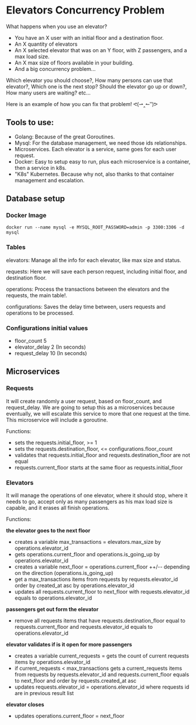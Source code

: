 
# Elevators Concurrency Problem

What happens when you use an elevator?
- You have an X user with an initial floor and a destination floor.
- An X quantity of elevators
- An X selected elevator that was on an Y floor, with Z passengers, and a max load size. 
- An X max size of floors available in your building.
- And a big concurrency problem...

Which elevator you should choose?, How many persons can use that elevator?, Which one is the next stop? Should the elevator go up or down?, How many users are waiting? etc...

Here is an example of how you can fix that problem! ᕙ(⇀‸↼‶)ᕗ

## Tools to use:

- Golang: Because of the great Goroutines.
- Mysql: For the database management, we need those ids relationships.
- Microservices. Each elevator is a service, same goes for each user request.
- Docker: Easy to setup easy to run, plus each microservice is a container, then a service in k8s.
- "K8s" Kubernetes. Because why not, also thanks to that container management and escalation.

## Database setup
### Docker Image
```ssh
docker run --name mysql -e MYSQL_ROOT_PASSWORD=admin -p 3300:3306 -d mysql
```

### Tables
elevators: Manage all the info for each elevator, like max size and status.

requests: Here we will save each person request, including initial floor, and destination floor.

operations: Process the transactions between the elevators and the requests, the main table!.

configurations: Saves the delay time between, users requests and operations to be processed.

### Configurations initial values
- floor_count 5
- elevator_delay 2 (In seconds)
- request_delay 10 (In seconds)

## Microservices
### Requests
It will create randomly a user request, based on floor_count, and request_delay. We are going to setup this as a microservices because eventually, we will escalate this service to more that one request at the time. This microservice will include a goroutine.

Functions: 

- sets the requests.initial_floor, >= 1
- sets the requests.destination_floor, <= configurations.floor_count
- validates that requests.initial_floor and requests.destination_floor are not equal
- requests.current_floor starts at the same floor as requests.initial_floor

### Elevators
It will manage the operations of one elevator, where it should stop, where it needs to go, accept only as many passengers as his max load size is capable, and it erases all finish operations.

Functions:

**the elevator goes to the next floor**
- creates a variable max_transactions = elevators.max_size by operations.elevator_id
- gets operations.current_floor and operations.is_going_up by operations.elevator_id
- creates a variable next_floor = operations.current_floor ++/-- depending on the direction (operations.is_going_up)  
- get a max_transactions items from requests by requests.elevator_id order by created_at asc by operations.elevator_id
- updates all requests.current_floor to next_floor with requests.elevator_id equals to operations.elevator_id

**passengers get out form the elevator**
- remove all requests items that have requests.destination_floor equal to requests.current_floor and requests.elevator_id equals to operations.elevator_id

**elevator validates if is it open for more passengers**
- creates a variable current_requests = gets the count of current requests items by operations.elevator_id
- if current_requests < max_transactions gets a current_requests items from requests by requests.elevator_id and requests.current_floor equals to next_floor and order by requests.created_at asc 
- updates requests.elevator_id = operations.elevator_id where requests id are in previous result list

**elevator closes**
- updates operations.current_floor = next_floor 
